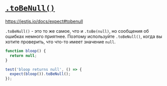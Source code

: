 # [`.toBeNull()`](../../index.md)

https://jestjs.io/docs/expect#tobenull

`.toBeNull()` - это то же самое, что и `.toBe(null)`, но сообщения об ошибках немного приятнее. Поэтому используйте `.toBeNull()`, когда вы хотите проверить, что что-то имеет значение `null`.

```js
function bloop() {
  return null;
}

test('bloop returns null', () => {
  expect(bloop()).toBeNull();
});
```
